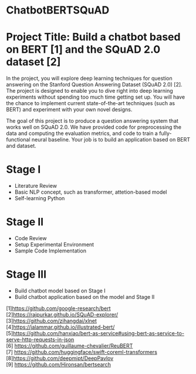 # ChatbotBERTSQuAD

# Project Title: Build a chatbot based on BERT [1] and the SQuAD 2.0 dataset [2]

In the project, you will explore deep learning techniques for question answering on the Stanford Question Answering Dataset (SQuAD 2.0) [2]. The project is designed to enable you to dive right into deep learning experiments without spending too much time getting set up. You will have the chance to implement current state-of-the-art techniques (such as BERT) and experiment with your own novel designs.

The goal of this project is to produce a question answering system that works well on SQuAD 2.0. We have provided code for preprocessing the data and computing the evaluation metrics, and code to train a fully-functional neural baseline. Your job is to build an application based on BERT and dataset.

# Stage I

  - Literature Review
  - Basic NLP concept, such as transformer, attetion-based model
  - Self-learning Python
  
# Stage II

  - Code Review
  - Setup Experimental Environment
  - Sample Code Implementation
  
# Stage III

  - Build chatbot model based on Stage I
  - Build chatbot application based on the model and Stage II

[1]https://github.com/google-research/bert \
[2]https://rajpurkar.github.io/SQuAD-explorer/ \
[3]https://github.com/zihangdai/xlnet \
[4]https://jalammar.github.io/illustrated-bert/ \
[5]https://github.com/hanxiao/bert-as-service#using-bert-as-service-to-serve-http-requests-in-json \
[6] https://github.com/guillaume-chevalier/ReuBERT \
[7] https://github.com/huggingface/swift-coreml-transformers \
[8]https://github.com/deepmipt/DeepPavlov \
[9] https://github.com/Hironsan/bertsearch
